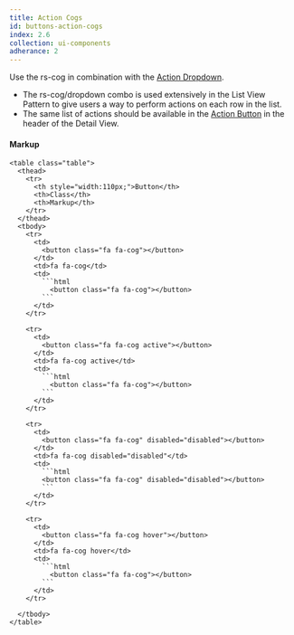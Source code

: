```yaml
---
title: Action Cogs
id: buttons-action-cogs
index: 2.6
collection: ui-components
adherance: 2
---
```

<div class="row">
  <div class="col-md-3">
        <p>Use the rs-cog in combination with the <a href="/ui-components/#dropdowns">Action Dropdown</a>.</p>
        <ul>
          <li>The rs-cog/dropdown combo is used extensively in the List View Pattern to give users a way to perform actions on each row in the list.</li>
          <li>The same list of actions should be available in the <a href="#action-buttons">Action Button</a> in the header of the Detail View.</li>
        </ul>
  </div>
  <div class="col-md-9">
    <h4>Markup</h4>

    <table class="table">
      <thead>
        <tr>
          <th style="width:110px;">Button</th>
          <th>Class</th>
          <th>Markup</th>
        </tr>
      </thead>
      <tbody>
        <tr>
          <td>
            <button class="fa fa-cog"></button>
          </td>
          <td>fa fa-cog</td>
          <td>
            ```html
              <button class="fa fa-cog"></button>
            ```
          </td>
        </tr>

        <tr>
          <td>
            <button class="fa fa-cog active"></button>
          </td>
          <td>fa fa-cog active</td>
          <td>
            ```html
              <button class="fa fa-cog"></button>
            ```
          </td>
        </tr>

        <tr>
          <td>
            <button class="fa fa-cog" disabled="disabled"></button>
          </td>
          <td>fa fa-cog disabled="disabled"</td>
          <td>
            ```html
            <button class="fa fa-cog" disabled="disabled"></button>
            ```
          </td>
        </tr>

        <tr>
          <td>
            <button class="fa fa-cog hover"></button>
          </td>
          <td>fa fa-cog hover</td>
          <td>
            ```html
              <button class="fa fa-cog"></button>
            ```
          </td>
        </tr>

      </tbody>
    </table>


  </div>
</div>
